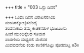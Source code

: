 +++
title = "003 ಒನ್ದು ದಿವಸ"

+++
ಒಂದು ದಿವಸ ವಿರಾಟನರಸಿಯ  
ಮಂದಿರಕ್ಕೋಲೈಸಲೆಂದೈ  
ತಂದನಾಕೆಯ ತಮ್ಮ ಕೀಚಕನತುಳ ಭುಜಬಲನು  
ಹಿಂದೆ ಮುಂದಿಕ್ಕೆಲದ ಸತಿಯರ  
ಸಂದಣಿಯ ಮಧ್ಯದಲಿ ಮೆರೆವರ  
ವಿಂದವದನೆಯ ಕಂಡು ಕಾಣಿಕೆಗೊಟ್ಟು ಪೊಡಮಟ್ಟ      ॥3॥